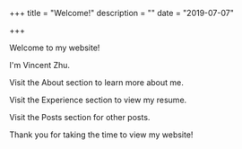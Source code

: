 +++
title = "Welcome!"
description = ""
date = "2019-07-07"

+++

Welcome to my website! 

I'm Vincent Zhu. 

Visit the About section to learn more about me.

Visit the Experience section to view my resume.

Visit the Posts section for other posts.

Thank you for taking the time to view my website!